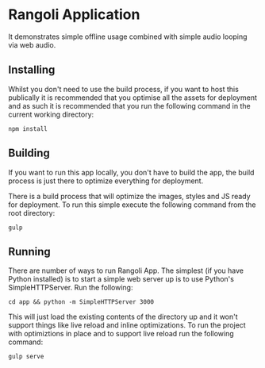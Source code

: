 # Rangoli Application

It demonstrates simple offline usage combined with simple audio looping via web audio.

## Installing

Whilst you don't need to use the build process, if you want to host this publically it is recommended 
that you optimise all the assets for deployment and as such it is recommended that you run the 
following command in the current working directory:

    npm install

## Building

If you want to run this app locally, you don't have to build the app, the build process is just there
to optimize everything for deployment.

There is a build process that will optimize the images, styles and JS ready for deployment.  To run this
simple execute the following command from the root directory:

    gulp

## Running

There are number of ways to run Rangoli App.  The simplest (if you have Python installed) is to
start a simple web server up is to use Python's SimpleHTTPServer.  Run the following:

    cd app && python -m SimpleHTTPServer 3000

This will just load the existing contents of the directory up and it won't support things like live
reload and inline optimizations.  To run the project with optimiztions in place and to support live reload
run the following command:

    gulp serve
